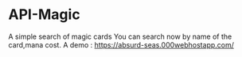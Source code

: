 # API-Magic
A simple search of magic cards
You can search now by name of the card,mana cost.
A demo : https://absurd-seas.000webhostapp.com/
